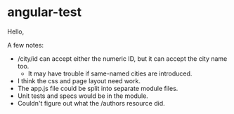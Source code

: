 angular-test
============

Hello,

A few notes:
* /city/id can accept either the numeric ID, but it can accept the city name too.
	 * It may have trouble if same-named cities are introduced.
* I think the css and page layout need work.
* The app.js file could be split into separate module files.
* Unit tests and specs would be in the module.
* Couldn't figure out what the /authors resource did.
